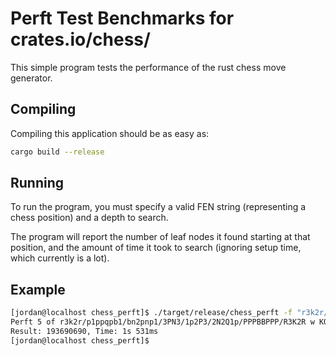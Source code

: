 # Perft Test Benchmarks for crates.io/chess/

This simple program tests the performance of the rust chess move generator.

## Compiling

Compiling this application should be as easy as:

```bash
cargo build --release
```

## Running

To run the program, you must specify a valid FEN string (representing a chess position) and a depth to search.

The program will report the number of leaf nodes it found starting at that position, and the amount of time it took to search (ignoring setup time, which currently is a lot).

## Example

```bash
[jordan@localhost chess_perft]$ ./target/release/chess_perft -f "r3k2r/p1ppqpb1/bn2pnp1/3PN3/1p2P3/2N2Q1p/PPPBBPPP/R3K2R w KQkq - 0 1" -d 5 # Test the KiwiPete Position
Perft 5 of r3k2r/p1ppqpb1/bn2pnp1/3PN3/1p2P3/2N2Q1p/PPPBBPPP/R3K2R w KQkq - 0 1
Result: 193690690, Time: 1s 531ms
[jordan@localhost chess_perft]$ 
```

